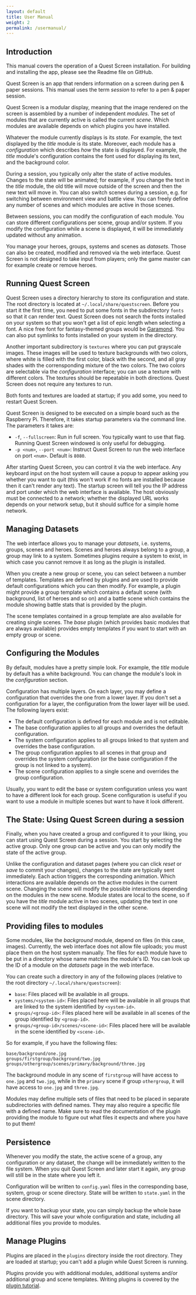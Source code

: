 ```yaml
---
layout: default
title: User Manual
weight: 2
permalink: /usermanual/
---
```

## Introduction

<aside class="info">
  <i class="fas fa-info-circle"></i>
  <span>This manual covers the operation of a Quest Screen installation.
  For building and installing the app, please see the Readme file on GitHub.</span>
</aside>

Quest Screen is an app that renders information on a screen during pen & paper sessions.
This manual uses the term *session* to refer to a pen & paper session.

Quest Screen is a modular display, meaning that the image rendered on the screen is assembled by a number of independent *modules*.
The set of modules that are currently active is called the current *scene*.
Which modules are available depends on which plugins you have installed.

Whatever the module currently displays is its *state*.
For example, the text displayed by the *title* module is its state.
Moreover, each module has a *configuration* which describes *how* the state is displayed.
For example, the *title* module's configuration contains the font used for displaying its text, and the background color.

During a session, you typically only alter the state of active modules.
Changes to the state will be animated; for example, if you change the text in the *title* module, the old title will move outside of the screen and then the new text will move in.
You can also switch scenes during a session, e.g. for switching between environment view and battle view.
You can freely define any number of scenes and which modules are active in those scenes.

Between sessions, you can modify the configuration of each module.
You can store different configurations per scene, group and/or system.
If you modify the configuration while a scene is displayed, it will be immediately updated without any animation.

You manage your heroes, groups, systems and scenes as *datasets*.
Those can also be created, modified and removed via the web interface.
Quest Screen is not designed to take input from players; only the game master can for example create or remove heroes.

## Running Quest Screen

Quest Screen uses a directory hierarchy to store its configuration and state.
The root directory is located at `~/.local/share/questscreen`.
Before you start it the first time, you need to put some fonts in the subdirectory `fonts` so that it can render text.
Quest Screen does not search the fonts installed on your system so that you won't get a list of epic length when selecting a font.
A nice free font for fantasy-themed groups would be [Garamond](https://garamond.org/).
You can also put symlinks to fonts installed on your system in the directory.

Another important subdirectory is `textures` where you can put grayscale images.
These images will be used to texture backgrounds with two colors, where white is filled with the first color, black with the second, and all gray shades with the corrensponding mixture of the two colors.
The two colors are selectable via the *configuration* interface; you can use a texture with different colors.
The textures should be repeatable in both directions.
Quest Screen does not require any textures to run.

Both fonts and textures are loaded at startup; if you add some, you need to restart Quest Screen.

Quest Screen is designed to be executed on a simple board such as the Raspberry Pi.
Therefore, it takes startup parameters via the command line.
The parameters it takes are:

 * `-f`, `--fullscreen`: Run in full screen. You typically want to use that flag.
   Running Quest Screen windowed is only useful for debugging.
 * `-p <num>`, `--port <num>`: Instruct Quest Screen to run the web interface on port `<num>`.
   Default is `8080`.

After starting Quest Screen, you can control it via the web interface.
Any keyboard input on the host system will cause a popup to appear asking you whether you want to quit (this won't work if no fonts are installed because then it can't render any text).
The startup screen will tell you the IP address and port under which the web interface is available.
The host obviously must be connected to a network; whether the displayed URL works depends on your network setup, but it should suffice for a simple home network.

## Managing Datasets

The web interface allows you to manage your *datasets*, i.e. systems, groups, scenes and heroes.
Scenes and heroes always belong to a group, a group may link to a system.
Sometimes plugins require a system to exist, in which case you cannot remove it as long as the plugin is installed.

When you create a new group or scene, you can select between a number of templates.
Templates are defined by plugins and are used to provide default configurations which you can then modify.
For example, a plugin might provide a group template which contains a default scene (with background, list of heroes and so on) and a battle scene which contains the module showing battle stats that is provided by the plugin.

The scene templates contained in a group template are also available for creating single scenes.
The *base* plugin (which provides basic modules that are always available) provides empty templates if you want to start with an empty group or scene.

## Configuring the Modules

By default, modules have a pretty simple look.
For example, the *title* module by default has a white background.
You can change the module's look in the *configuration* section.

Configuration has multiple layers.
On each layer, you may define a configuration that overrides the one from a lower layer.
If you don't set a configuration for a layer, the configuration from the lower layer will be used.
The following layers exist:

 * The default configuration is defined for each module and is not editable.
 * The base configuration applies to all groups and overrides the default configuration.
 * The system configuration applies to all groups linked to that system and overrides the base configuration.
 * The group configuration applies to all scenes in that group and overrides the system configuration (or the base configuration if the group is not linked to a system).
 * The scene configuration applies to a single scene and overrides the group configuration.

Usually, you want to edit the base or system configuration unless you want to have a different look for each group.
Scene configuration is useful if you want to use a module in multiple scenes but want to have it look different.

## The State: Using Quest Screen during a session

Finally, when you have created a group and configured it to your liking, you can start using Quest Screen during a session.
You start by selecting the active group.
Only one group can be active and you can only modify the state of the active group.

Unlike the configuration and dataset pages (where you can click *reset* or *save* to commit your changes), changes to the state  are typically sent immediately.
Each action triggers the corresponding animation.
Which interactions are available depends on the active modules in the current scene.
Changing the scene will modify the possible interactions depending on the modules in the new scene.
Module states are local to the scene, so if you have the *title* module active in two scenes, updating the text in one scene will not modify the text displayed in the other scene.

## Providing files to modules

Some modules, like the *background* module, depend on files (in this case, images).
Currently, the web interface does not allow file uploads; you must place them on the host system manually.
The files for each module have to be put in a directory whose name matches the module's ID.
You can look up the ID of a module on the *datasets* page in the web interface.

You can create such a directory in any of the following places (relative to the root directory `~/.local/share/questscreen`):

 * `base`: Files placed will be available in all groups.
 * `systems/<system-id>`: Files placed here will be available in all groups that are linked to the system identified by `<system-id>`.
 * `groups/<group-id>`: Files placed here will be available in all scenes of the group identified by `<group-id>`.
 * `groups/<group-id>/scenes/<scene-id>`: Files placed here will be available in the scene identified by `<scene-id>`.

So for example, if you have the following files:

    base/background/one.jpg
    groups/firstgroup/background/two.jpg
    groups/othergroup/scenes/primary/background/three.jpg

The background module in any scene of `firstgroup` will have access to `one.jpg` and `two.jpg`, while in the `primary` scene if group `othergroup`, it will have access to `one.jpg` and `three.jpg`.

Modules may define multiple sets of files that need to be placed in separate subdirectories with defined names.
They may also require a specific file with a defined name.
Make sure to read the documentation of the plugin providing the module to figure out what files it expects and where you have to put them!

## Persistence

Whenever you modify the state, the active scene of a group, any configuration or any dataset, the change will be immediately written to the file system.
When you quit Quest Screen and later start it again, any group will still be in the state where you left it.

Configuration will be written to `config.yaml` files in the corresponding base, system, group or scene directory.
State will be written to `state.yaml` in the scene directory.

If you want to backup your state, you can simply backup the whole base directory.
This will save your whole configuration and state, including all additional files you provide to modules.

## Manage Plugins

Plugins are placed in the `plugins` directory inside the root directory.
They are loaded at startup; you can't add a plugin while Quest Screen is running.

Plugins provide you with additional modules, additional systems and/or additional group and scene templates.
Writing plugins is covered by the [plugin tutorial](/plugins/).